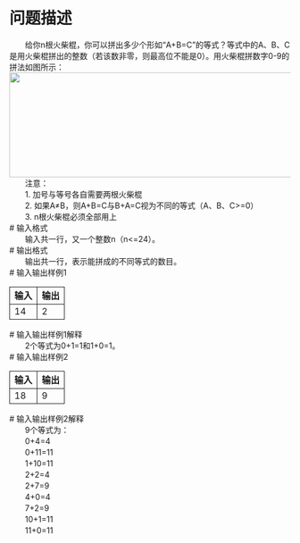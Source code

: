 <div id="pcont1" style="margin-top:20px; display:block;">

# 问题描述

<div class="pdcont">　　给你n根火柴棍，你可以拼出多少个形如“A+B=C”的等式？等式中的A、B、C是用火柴棍拼出的整数（若该数非零，则最高位不能是0）。用火柴棍拼数字0-9的拼法如图所示：<br/>
<img width="863" height="188" src="source/tsinsen/A1167/img/aHR0cDovL3d3dy50c2luc2VuLmNvbS9SZXF1aXJlRmlsZS5kbz9maWQ9M05xOEc1Rmc=.do"/><br/>
　　注意：<br/>
　　1. 加号与等号各自需要两根火柴棍<br/>
　　2. 如果A≠B，则A+B=C与B+A=C视为不同的等式（A、B、C&gt;=0）<br/>
　　3. n根火柴棍必须全部用上</div>
# 输入格式

<div class="pdcont">　　输入共一行，又一个整数n（n&lt;=24）。</div>
# 输出格式

<div class="pdcont">　　输出共一行，表示能拼成的不同等式的数目。</div>
# 输入输出样例1

<div class="pdcont"><table cellspacing="0" cellpadding="2px" style="border-collapse:collapse;" class="table table-striped table-horver"><tbody><tr style="border:solid 1.0pt"><td valign="top" style="border:solid 1.0pt"><b>输入</b><br/>
</td><td valign="top" style="border:solid 1.0pt"><b>输出</b><br/>
</td></tr><tr style="border:solid 1.0pt"><td valign="top" style="border:solid 1.0pt">14<br/>
</td><td valign="top" style="border:solid 1.0pt">2<br/>
</td></tr></tbody></table></div>
# 输入输出样例1解释

<div class="pdcont">　　2个等式为0+1=1和1+0=1。</div>
# 输入输出样例2

<div class="pdcont"><table cellspacing="0" cellpadding="2px" style="border-collapse:collapse;" class="table table-striped table-horver"><tbody><tr style="border:solid 1.0pt"><td valign="top" style="border:solid 1.0pt"><b>输入</b><br/>
</td><td valign="top" style="border:solid 1.0pt"><b>输出</b><br/>
</td></tr><tr style="border:solid 1.0pt"><td valign="top" style="border:solid 1.0pt">18<br/>
</td><td valign="top" style="border:solid 1.0pt">9<br/>
</td></tr></tbody></table></div>
# 输入输出样例2解释

<div class="pdcont">　　9个等式为：<br/>
　　0+4=4<br/>
　　0+11=11<br/>
　　1+10=11<br/>
　　2+2=4<br/>
　　2+7=9<br/>
　　4+0=4<br/>
　　7+2=9<br/>
　　10+1=11<br/>
　　11+0=11</div>

</div>